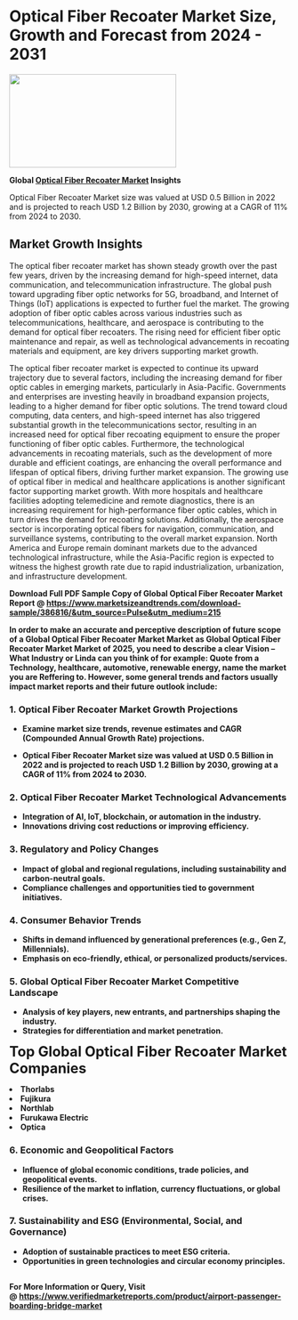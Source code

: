 <H1>Optical Fiber Recoater Market Size, Growth and Forecast from 2024 - 2031</H1><img class="aligncenter size-medium wp-image-584254" src="https://thirdeyenews.in/wp-content/uploads/2024/09/Global-Market-Research-300x168.jpeg" alt="" width="300" height="168" /><p><strong>Global&nbsp;<a href="https://www.marketsizeandtrends.com/download-sample/386816/&amp;utm_source=Pulse&amp;utm_medium=215">Optical Fiber Recoater Market</a> Insights</strong></p><p>Optical Fiber Recoater Market size was valued at USD 0.5 Billion in 2022 and is projected to reach USD 1.2 Billion by 2030, growing at a CAGR of 11% from 2024 to 2030.</p><p><h2>Market Growth Insights</h2> <p>The optical fiber recoater market has shown steady growth over the past few years, driven by the increasing demand for high-speed internet, data communication, and telecommunication infrastructure. The global push toward upgrading fiber optic networks for 5G, broadband, and Internet of Things (IoT) applications is expected to further fuel the market. The growing adoption of fiber optic cables across various industries such as telecommunications, healthcare, and aerospace is contributing to the demand for optical fiber recoaters. The rising need for efficient fiber optic maintenance and repair, as well as technological advancements in recoating materials and equipment, are key drivers supporting market growth.</p> <p><strong></strong></p> <p>The optical fiber recoater market is expected to continue its upward trajectory due to several factors, including the increasing demand for fiber optic cables in emerging markets, particularly in Asia-Pacific. Governments and enterprises are investing heavily in broadband expansion projects, leading to a higher demand for fiber optic solutions. The trend toward cloud computing, data centers, and high-speed internet has also triggered substantial growth in the telecommunications sector, resulting in an increased need for optical fiber recoating equipment to ensure the proper functioning of fiber optic cables. Furthermore, the technological advancements in recoating materials, such as the development of more durable and efficient coatings, are enhancing the overall performance and lifespan of optical fibers, driving further market expansion. The growing use of optical fiber in medical and healthcare applications is another significant factor supporting market growth. With more hospitals and healthcare facilities adopting telemedicine and remote diagnostics, there is an increasing requirement for high-performance fiber optic cables, which in turn drives the demand for recoating solutions. Additionally, the aerospace sector is incorporating optical fibers for navigation, communication, and surveillance systems, contributing to the overall market expansion. North America and Europe remain dominant markets due to the advanced technological infrastructure, while the Asia-Pacific region is expected to witness the highest growth rate due to rapid industrialization, urbanization, and infrastructure development. <p><strong></p><p><span class=""><strong>Download Full PDF Sample Copy of Global Optical Fiber Recoater Market Report</strong> @ <a href="https://www.marketsizeandtrends.com/download-sample/386816/&amp;utm_source=Pulse&amp;utm_medium=215" target="_blank">https://www.marketsizeandtrends.com/download-sample/386816/&amp;utm_source=Pulse&amp;utm_medium=215</a></span></p><p>In order to make an accurate and perceptive description of future scope of a Global&nbsp;Optical Fiber Recoater Market Market as Global&nbsp;Optical Fiber Recoater Market Market of 2025, you need to describe a clear Vision &ndash; What Industry or Linda can you think of for example: Quote from a Technology, healthcare, automotive, renewable energy, name the market you are Reffering to. However, some general trends and factors usually impact market reports and their future outlook include:</p><h3>1.&nbsp;<strong>Optical Fiber Recoater Market Growth Projections</strong></h3><ul><li>Examine market size trends, revenue estimates and CAGR (Compounded Annual Growth Rate) projections.</li><li><p>Optical Fiber Recoater Market size was valued at USD 0.5 Billion in 2022 and is projected to reach USD 1.2 Billion by 2030, growing at a CAGR of 11% from 2024 to 2030.</p></li></ul><h3>2.&nbsp;<strong>Optical Fiber Recoater Market Technological Advancements</strong></h3><ul><li>Integration of AI, IoT, blockchain, or automation in the industry.</li><li>Innovations driving cost reductions or improving efficiency.</li></ul><h3>3.&nbsp;<strong>Regulatory and Policy Changes</strong></h3><ul><li>Impact of global and regional regulations, including sustainability and carbon-neutral goals.</li><li>Compliance challenges and opportunities tied to government initiatives.</li></ul><h3>4.&nbsp;<strong>Consumer Behavior Trends</strong></h3><ul><li>Shifts in demand influenced by generational preferences (e.g., Gen Z, Millennials).</li><li>Emphasis on eco-friendly, ethical, or personalized products/services.</li></ul><h3>5.&nbsp;<strong>Global Optical Fiber Recoater Market Competitive Landscape</strong></h3><ul><li>Analysis of key players, new entrants, and partnerships shaping the industry.</li><li>Strategies for differentiation and market penetration.</li></ul><p data-pm-slice="1 1 []"><span style="color: inherit; font-family: inherit; font-size: 25px;">Top Global Optical Fiber Recoater Market Companies</span></p><div class="" data-test-id=""><p><li>Thorlabs</li><li> Fujikura</li><li> Northlab</li><li> Furukawa Electric</li><li> Optica</li></p></div><h3>6.&nbsp;<strong>Economic and Geopolitical Factors</strong></h3><ul><li>Influence of global economic conditions, trade policies, and geopolitical events.</li><li>Resilience of the market to inflation, currency fluctuations, or global crises.</li></ul><h3>7.&nbsp;<strong>Sustainability and ESG (Environmental, Social, and Governance)</strong></h3><ul><li>Adoption of sustainable practices to meet ESG criteria.</li><li>Opportunities in green technologies and circular economy principles.</li></ul><h2><strong style="font-size: 14px;">For More Information or Query, Visit @&nbsp;</strong><a style="background-color: #ffffff; font-size: 14px;" href="https://www.marketsizeandtrends.com/report/optical-fiber-recoater-market/" target="_blank">https://www.verifiedmarketreports.com/product/airport-passenger-boarding-bridge-market</a></h2>
